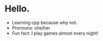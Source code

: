 # Hello.
- Learning cpp because why not.
- Pronouns: she/her
- Fun fact: I play games almost every night!

<!---
valFortD/valFortD is a ✨ special ✨ repository because its `README.md` (this file) appears on your GitHub profile.
You can click the Preview link to take a look at your changes.
--->
